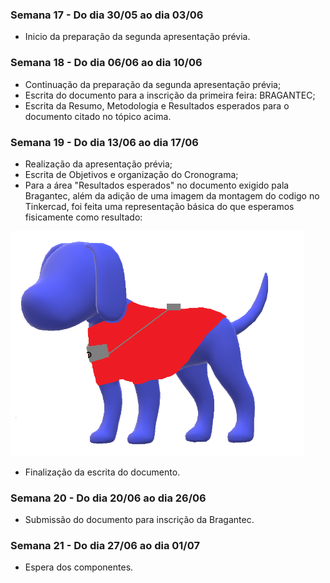 ### Semana 17 - Do dia 30/05 ao dia 03/06
- Inicio da preparação da segunda apresentação prévia.

### Semana 18 - Do dia 06/06 ao dia 10/06
- Continuação da preparação da segunda apresentação prévia;
- Escrita do documento para a inscrição da primeira feira: BRAGANTEC;
- Escrita da Resumo, Metodologia e Resultados esperados para o documento citado no tópico acima.

### Semana 19 - Do dia 13/06 ao dia 17/06
- Realização da apresentação prévia;
- Escrita  de Objetivos e organização do Cronograma;
- Para a área "Resultados esperados" no documento exigido pala Bragantec, além da adição de uma imagem da montagem do codigo no Tinkercad, foi feita uma representação básica do que esperamos fisicamente como resultado:

 <img src="./imagens/result_junho.png" alt="result_junho" width="470" height="360">

- Finalização da escrita do documento.

### Semana 20 - Do dia 20/06 ao dia 26/06
- Submissão do documento para inscrição da Bragantec.

### Semana 21 - Do dia 27/06 ao dia 01/07
- Espera dos componentes.
